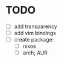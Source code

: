 # TODO

- [ ] add transparency
- [ ] add vim bindings
- [ ] create package:
  - [ ] nixos
  - [ ] arch; AUR
